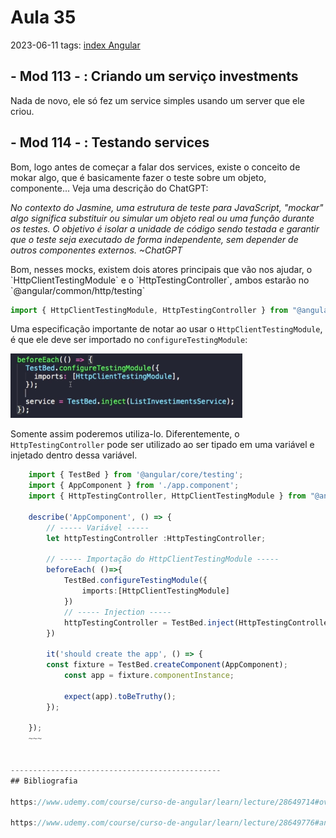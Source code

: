 # Aula 35
2023-06-11
tags: [index Angular](../index%20Angular.md)

## - Mod 113 - : Criando um serviço investments

 Nada de novo, ele só fez um service simples usando um server que ele criou.


## - Mod 114 - : Testando services

Bom, logo antes de começar a falar dos services, existe o conceito de mokar algo, que é basicamente fazer o teste sobre um objeto, componente... Veja uma descrição do ChatGPT:
<p style="display:flex; justify-content: end" > <i> No contexto do Jasmine, uma estrutura de teste para JavaScript, "mockar" algo significa substituir ou simular um objeto real ou uma função durante os testes. O objetivo é isolar a unidade de código sendo testada e garantir que o teste seja executado de forma independente, sem depender de outros componentes externos. ~ChatGPT </i></p>
Bom, nesses mocks, existem dois atores principais que vão nos ajudar, o `HttpClientTestingModule` e o `HttpTestingController`, ambos estarão no `@angular/common/http/testing`

~~~ts
import { HttpClientTestingModule, HttpTestingController } from "@angular/common/http/testing"
~~~

Uma especificação importante de notar ao usar o `HttpClientTestingModule`, é que ele deve ser importado no `configureTestingModule`:

![](../img/Pasted%20image%2020230611102821.png)

Somente assim poderemos utiliza-lo. Diferentemente, o `HttpTestingController` pode ser utilizado ao ser tipado em uma variável e injetado dentro dessa variável.

~~~ts
	import { TestBed } from '@angular/core/testing';
	import { AppComponent } from './app.component';
	import { HttpTestingController, HttpClientTestingModule } from "@angular/common/http/testing"
	
	describe('AppComponent', () => { 
		// ----- Variável -----
		let httpTestingController :HttpTestingController; 

		// ----- Importação do HttpClientTestingModule -----
		beforeEach( ()=>{
			TestBed.configureTestingModule({
				imports:[HttpClientTestingModule]
			})
			// ----- Injection -----
			httpTestingController = TestBed.inject(HttpTestingController);
		})

		it('should create the app', () => { 
	    const fixture = TestBed.createComponent(AppComponent);
			const app = fixture.componentInstance;
	
			expect(app).toBeTruthy();   
		}); 
		
	});
	~~~


-----------------------------------------------
## Bibliografia

https://www.udemy.com/course/curso-de-angular/learn/lecture/28649714#overview

https://www.udemy.com/course/curso-de-angular/learn/lecture/28649776#announcements/8179882/
